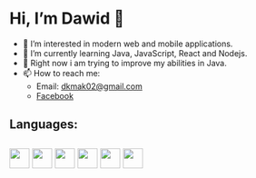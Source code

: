  <h1>Hi, I’m Dawid 👋</h1>
 
- 👀 I’m interested in modern web and mobile applications.
- 🌱 I’m currently learning Java, JavaScript, React and Nodejs. 
- 🔭 Right now i am trying to improve my abilities in Java.
- 📫 How to reach me:  
  - Email: dkmak02@gmail.com
  - [Facebook](https://www.facebook.com/dawid.kmak.54)

<h2>Languages:<h2>

<img src="https://upload.wikimedia.org/wikipedia/commons/thumb/9/99/Unofficial_JavaScript_logo_2.svg/1024px-Unofficial_JavaScript_logo_2.svg.png" width="35"/>
<img src="https://blog.consdata.tech/assets/img/posts/2019-03-22-java-darmowa-czy-nie/java-darmowa.png" width="35" height="35"/>
<img src="https://upload.wikimedia.org/wikipedia/commons/thumb/6/61/HTML5_logo_and_wordmark.svg/1024px-HTML5_logo_and_wordmark.svg.png" width="35" height="35"/>
<img src="https://play-lh.googleusercontent.com/RTAZb9E639F4JBcuBRTPEk9_92I-kaKgBMw4LFxTGhdCQeqWukXh74rTngbQpBVGxqo=w240-h480-rw" width="35" height="35"/>
<img src="https://w7.pngwing.com/pngs/167/148/png-transparent-microsoft-azure-sql-database-microsoft-sql-server-database-blue-text-logo-thumbnail.png" width="35"
  height="35"/>
 <img src="https://cdn.freebiesupply.com/logos/thumbs/2x/nodejs-1-logo.png" width="35"
  height="35"/>
 

<!---
dkmak02/dkmak02 is a ✨ special ✨ repository because its `README.md` (this file) appears on your GitHub profile.
You can click the Preview link to take a look at your changes.
--->
